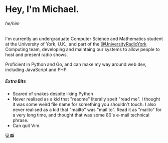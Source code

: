 <!--### Hi there 👋-->

<!--
**michael-grace/michael-grace** is a ✨ _special_ ✨ repository because its `README.md` (this file) appears on your GitHub profile.

Here are some ideas to get you started:

- 🔭 I’m currently working on ...
- 🌱 I’m currently learning ...
- 👯 I’m looking to collaborate on ...
- 🤔 I’m looking for help with ...
- 💬 Ask me about ...
- 📫 How to reach me: ...
- 😄 Pronouns: ...
- ⚡ Fun fact: ...
-->

# Hey, I'm Michael.

###### he/him

I'm currently an undergraduate Computer Science and Mathematics student at the University of York, U.K., and part of the [@UniversityRadioYork](https://www.github.com/UniversityRadioYork) Computing team, developing and maintaing our systems to allow people to host and present radio shows. 

Proficient in Python and Go, and can make my way around web dev, including JavaScript and PHP.
 
##### Extra Bits

- Scared of snakes despite liking Python
- Never realised as a kid that "readme" literally spelt "read me". I thought it was some weird file name for something you shouldn't touch. I also never realised as a kid that "mailto" was "mail to". Read it as "malito" for a very long time, and thought that was some 80's e-mail technical phrase.
- Can quit Vim.

<!-- ![<Stats>](https://github-readme-stats.vercel.app/api?username=michael-grace&show_icons=true) -->
 
💻📻
